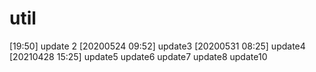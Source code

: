 # util
[19:50] update 2
[20200524 09:52] update3
[20200531 08:25] update4
[20210428 15:25] update5
update6
update7
update8
update10

